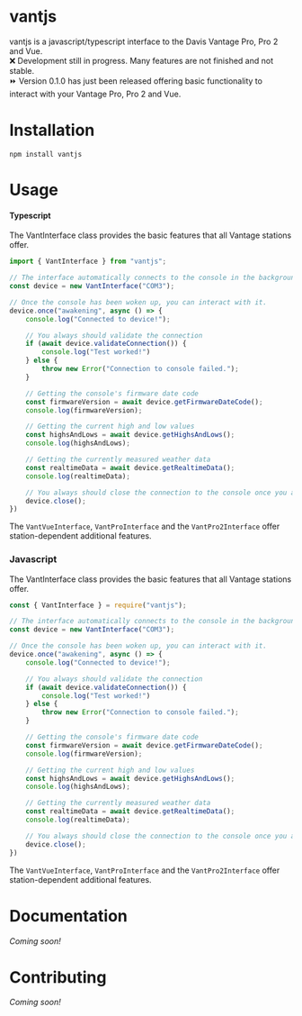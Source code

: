 # vantjs
vantjs is a javascript/typescript interface to the Davis Vantage Pro, Pro 2 and Vue. <br>
❌ Development still in progress. Many features are not finished and not stable.<br>
⏩ Version 0.1.0 has just been released offering basic functionality to interact with your Vantage Pro, Pro 2 and Vue.

# Installation
```
npm install vantjs
```

# Usage

#### Typescript

The VantInterface class provides the basic features that all Vantage stations offer.
```typescript
import { VantInterface } from "vantjs";

// The interface automatically connects to the console in the background and tries to wake it up.
const device = new VantInterface("COM3");

// Once the console has been woken up, you can interact with it.
device.once("awakening", async () => {
    console.log("Connected to device!");

    // You always should validate the connection
    if (await device.validateConnection()) {
        console.log("Test worked!")
    } else {
        throw new Error("Connection to console failed.");
    }

    // Getting the console's firmware date code
    const firmwareVersion = await device.getFirmwareDateCode();
    console.log(firmwareVersion);

    // Getting the current high and low values
    const highsAndLows = await device.getHighsAndLows();
    console.log(highsAndLows);

    // Getting the currently measured weather data
    const realtimeData = await device.getRealtimeData();
    console.log(realtimeData);

    // You always should close the connection to the console once you are done
    device.close();
})
```
The `VantVueInterface`, `VantProInterface` and the `VantPro2Interface` offer station-dependent additional features.

### Javascript
The VantInterface class provides the basic features that all Vantage stations offer.
```javascript
const { VantInterface } = require("vantjs");

// The interface automatically connects to the console in the background and tries to wake it up.
const device = new VantInterface("COM3");

// Once the console has been woken up, you can interact with it.
device.once("awakening", async () => {
    console.log("Connected to device!");

    // You always should validate the connection
    if (await device.validateConnection()) {
        console.log("Test worked!")
    } else {
        throw new Error("Connection to console failed.");
    }

    // Getting the console's firmware date code
    const firmwareVersion = await device.getFirmwareDateCode();
    console.log(firmwareVersion);

    // Getting the current high and low values
    const highsAndLows = await device.getHighsAndLows();
    console.log(highsAndLows);

    // Getting the currently measured weather data
    const realtimeData = await device.getRealtimeData();
    console.log(realtimeData);

    // You always should close the connection to the console once you are done
    device.close();
})
```
The `VantVueInterface`, `VantProInterface` and the `VantPro2Interface` offer station-dependent additional features.

# Documentation
_Coming soon!_

# Contributing

_Coming soon!_
